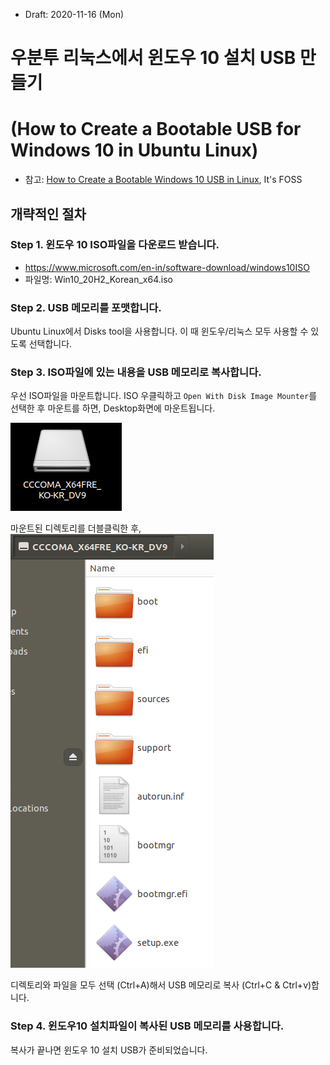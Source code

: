* Draft: 2020-11-16 (Mon)

# 우분투 리눅스에서 윈도우 10 설치 USB 만들기
# (How to Create a Bootable USB for Windows 10 in Ubuntu Linux)
* 참고: [How to Create a Bootable Windows 10 USB in Linux](https://itsfoss.com/bootable-windows-usb-linux/), It's FOSS

## 개략적인 절차
### Step 1. 윈도우 10 ISO파일을 다운로드 받습니다.
* https://www.microsoft.com/en-in/software-download/windows10ISO
* 파일명: Win10_20H2_Korean_x64.iso

### Step 2. USB 메모리를 포맷합니다.
Ubuntu Linux에서 Disks tool을 사용합니다. 이 때 윈도우/리눅스 모두 사용할 수 있도록 선택합니다.

### Step 3. ISO파일에 있는 내용을 USB 메모리로 복사합니다.
우선 ISO파일을 마운트합니다. ISO 우클릭하고 `Open With Disk Image Mounter`를 선택한 후 마운트를 하면, Desktop화면에 마운트됩니다.

<img src='images/ubuntu_linux-win10_iso_mounted.png'>

마운트된 디렉토리를 더블클릭한 후,
<img src='images/ubuntu_linux-win10_iso-directories_and_files.png'>

디렉토리와 파일을 모두 선택 (Ctrl+A)해서 USB 메모리로 복사 (Ctrl+C & Ctrl+v)합니다.

### Step 4. 윈도우10 설치파일이 복사된 USB 메모리를 사용합니다.
복사가 끝나면 윈도우 10 설치 USB가 준비되었습니다.
